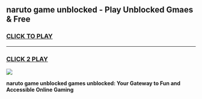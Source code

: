 
## naruto game unblocked - Play Unblocked Gmaes & Free
<h3>
<a href="https://news.freeplayer.one?title=naruto_game_unblocked&ref=16F">CLICK TO PLAY</a></h3>
<hr>

<h3>
<a href="https://news.freeplayer.one?title=naruto_game_unblocked&ref=16F">CLICK 2 PLAY</a>
  
</h3>

<a href="https://news.freeplayer.one?title=naruto_game_unblocked&ref=16F/"><img src="https://clearcache.store/games.png"></a>


**naruto game unblocked games unblocked: Your Gateway to Fun and Accessible Online Gaming**
